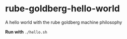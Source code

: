 # rube-goldberg-hello-world
A hello world with the rube goldberg machine philosophy

**Run with** `./hello.sh`

